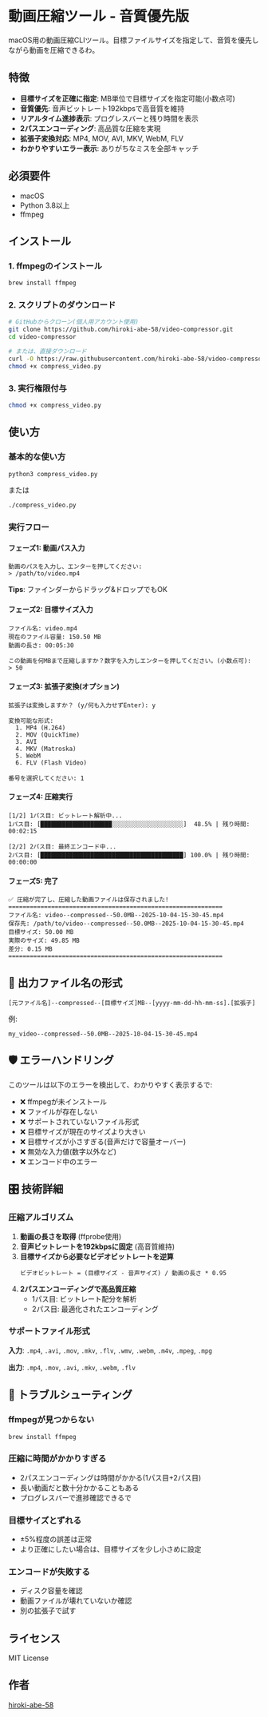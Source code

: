 # 動画圧縮ツール - 音質優先版

macOS用の動画圧縮CLIツール。目標ファイルサイズを指定して、音質を優先しながら動画を圧縮できるわ。

## 特徴

- **目標サイズを正確に指定**: MB単位で目標サイズを指定可能(小数点可)
- **音質優先**: 音声ビットレート192kbpsで高音質を維持
- **リアルタイム進捗表示**: プログレスバーと残り時間を表示
- **2パスエンコーディング**: 高品質な圧縮を実現
- **拡張子変換対応**: MP4, MOV, AVI, MKV, WebM, FLV
- **わかりやすいエラー表示**: ありがちなミスを全部キャッチ

## 必須要件

- macOS
- Python 3.8以上
- ffmpeg

## インストール

### 1. ffmpegのインストール

```bash
brew install ffmpeg
```

### 2. スクリプトのダウンロード

```bash
# GitHubからクローン(個人用アカウント使用)
git clone https://github.com/hiroki-abe-58/video-compressor.git
cd video-compressor

# または、直接ダウンロード
curl -O https://raw.githubusercontent.com/hiroki-abe-58/video-compressor/main/compress_video.py
chmod +x compress_video.py
```

### 3. 実行権限付与

```bash
chmod +x compress_video.py
```

## 使い方

### 基本的な使い方

```bash
python3 compress_video.py
```

または

```bash
./compress_video.py
```

### 実行フロー

#### フェーズ1: 動画パス入力
```
動画のパスを入力し、エンターを押してください:
> /path/to/video.mp4
```

**Tips**: ファインダーからドラッグ&ドロップでもOK

#### フェーズ2: 目標サイズ入力
```
ファイル名: video.mp4
現在のファイル容量: 150.50 MB
動画の長さ: 00:05:30

この動画を何MBまで圧縮しますか？数字を入力しエンターを押してください。(小数点可):
> 50
```

#### フェーズ3: 拡張子変換(オプション)
```
拡張子は変換しますか？ (y/何も入力せずEnter): y

変換可能な形式:
  1. MP4 (H.264)
  2. MOV (QuickTime)
  3. AVI
  4. MKV (Matroska)
  5. WebM
  6. FLV (Flash Video)

番号を選択してください: 1
```

#### フェーズ4: 圧縮実行
```
[1/2] 1パス目: ビットレート解析中...
1パス目: [████████████████████░░░░░░░░░░░░░░░░░░░░]  48.5% | 残り時間: 00:02:15

[2/2] 2パス目: 最終エンコード中...
2パス目: [████████████████████████████████████████] 100.0% | 残り時間: 00:00:00
```

#### フェーズ5: 完了
```
✅ 圧縮が完了し、圧縮した動画ファイルは保存されました!
============================================================
ファイル名: video--compressed--50.0MB--2025-10-04-15-30-45.mp4
保存先: /path/to/video--compressed--50.0MB--2025-10-04-15-30-45.mp4
目標サイズ: 50.00 MB
実際のサイズ: 49.85 MB
差分: 0.15 MB
============================================================
```

## 📝 出力ファイル名の形式

```
[元ファイル名]--compressed--[目標サイズ]MB--[yyyy-mm-dd-hh-mm-ss].[拡張子]
```

例:
```
my_video--compressed--50.0MB--2025-10-04-15-30-45.mp4
```

## 🛡️ エラーハンドリング

このツールは以下のエラーを検出して、わかりやすく表示するで:

- ❌ ffmpegが未インストール
- ❌ ファイルが存在しない
- ❌ サポートされていないファイル形式
- ❌ 目標サイズが現在のサイズより大きい
- ❌ 目標サイズが小さすぎる(音声だけで容量オーバー)
- ❌ 無効な入力値(数字以外など)
- ❌ エンコード中のエラー

## 🎛️ 技術詳細

### 圧縮アルゴリズム

1. **動画の長さを取得** (ffprobe使用)
2. **音声ビットレートを192kbpsに固定** (高音質維持)
3. **目標サイズから必要なビデオビットレートを逆算**
   ```
   ビデオビットレート = (目標サイズ - 音声サイズ) / 動画の長さ * 0.95
   ```
4. **2パスエンコーディングで高品質圧縮**
   - 1パス目: ビットレート配分を解析
   - 2パス目: 最適化されたエンコーディング

### サポートファイル形式

**入力**: `.mp4`, `.avi`, `.mov`, `.mkv`, `.flv`, `.wmv`, `.webm`, `.m4v`, `.mpeg`, `.mpg`

**出力**: `.mp4`, `.mov`, `.avi`, `.mkv`, `.webm`, `.flv`

## 🔧 トラブルシューティング

### ffmpegが見つからない
```bash
brew install ffmpeg
```

### 圧縮に時間がかかりすぎる
- 2パスエンコーディングは時間がかかる(1パス目+2パス目)
- 長い動画だと数十分かかることもある
- プログレスバーで進捗確認できるで

### 目標サイズとずれる
- ±5%程度の誤差は正常
- より正確にしたい場合は、目標サイズを少し小さめに設定

### エンコードが失敗する
- ディスク容量を確認
- 動画ファイルが壊れていないか確認
- 別の拡張子で試す

## ライセンス

MIT License

## 作者

[hiroki-abe-58](https://github.com/hiroki-abe-58)
